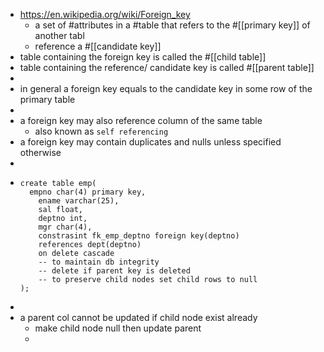 - <https://en.wikipedia.org/wiki/Foreign_key>
	- a set of #attributes in a #table that refers to the #[[primary key]] of another tabl
	- reference a #[[candidate key]]
- table containing the foreign key is called the #[[child table]]
- table containing the reference/ candidate key is called #[[parent table]]
-
- in general a foreign key equals to the candidate key in some row of the primary table
-
- a foreign key may also reference column of the same table
	- also known as `self referencing`
- a foreign key may contain duplicates  and nulls unless specified otherwise
-
- ```
  create table emp(
  	empno char(4) primary key,
      ename varchar(25),
      sal float,
      deptno int,
      mgr char(4),
      constrasint fk_emp_deptno foreign key(deptno) 
      references dept(deptno)
      on delete cascade 
      -- to maintain db integrity 
      -- delete if parent key is deleted
      -- to preserve child nodes set child rows to null
  );
  ```
-
- a parent col cannot be updated if child node exist already
	- make child node null then update parent
	-